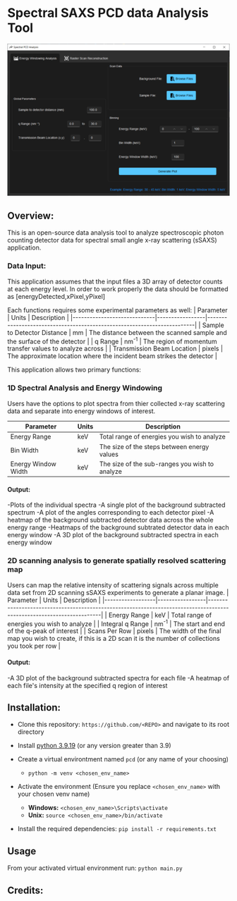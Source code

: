 # Spectral SAXS PCD data Analysis Tool
![The User Interface of the Program](https://github.com/DIDSR/Spectral-SAXS-Analysis-Tools/blob/main/Windowing%20UI.PNG)

## Overview:
This is an open-source data analysis tool to analyze spectroscopic photon counting detector data for spectral small angle x-ray scattering (sSAXS) application.

### Data Input:
This application assumes that the input files a 3D array of detector counts at each energy level. In order to work properly the data should be formatted as [energyDetected,xPixel,yPixel]

Each functions requires some experimental parameters as well:
| Parameter                   | Units           | Description                                                             |
|-----------------------------|-----------------|-------------------------------------------------------------------------|
| Sample to Detector Distance | mm              | The distance between the scanned sample and the surface of the detector |
| q Range                     | nm<sup>-1</sup> | The region of momentum transfer values to analyze across                |
| Transmission Beam Location  | pixels          | The approximate location where the incident beam strikes the detector   |


This application allows two primary functions:

### 1D Spectral Analysis and Energy Windowing
Users have the options to plot spectra from thier collected x-ray scattering data and separate into energy windows of interest.

| Parameter           | Units | Description                                    |
|---------------------|-------|------------------------------------------------|
| Energy Range        | keV   | Total range of energies you wish to analyze    |
| Bin Width           | keV   | The size of the steps between energy values    |
| Energy Window Width | keV   | The size of the sub-ranges you wish to analyze |

#### Output:
-Plots of the individual spectra
-A single plot of the background subtracted spectrum
-A plot of the angles corresponding to each detector pixel
-A heatmap of the background subtracted detector data across the whole energy range
-Heatmaps of the background subtrated detector data in each energy window
-A 3D plot of the background subtracted spectra in each energy window

### 2D scanning analysis to generate spatially resolved scattering map
Users can map the relative intensity of scattering signals across multiple data set from 2D scanning sSAXS experiments to generate a planar image.
| Parameter        | Units           | Description                                                                                                          |
|------------------|-----------------|----------------------------------------------------------------------------------------------------------------------|
| Energy Range     | keV             | Total range of energies you wish to analyze                                                                          |
| Integral q Range | nm<sup>-1</sup> | The start and end of the q-peak of interest                                                                   |
| Scans Per Row    | pixels          | The width of the final map you wish to create, if this is a 2D scan it is the number of collections you took per row |

#### Output:
-A 3D plot of the background subtracted spectra for each file
-A heatmap of each file's intensity at the specified q region of interest


## Installation:
- Clone this repository: `https://github.com/<REPO>` and navigate to its root directory
- Install [python 3.9.19](https://www.python.org/downloads/release/python-3919/) (or any version greater than 3.9)
- Create a virtual environtment named `pcd` (or any name of your choosing) 
	- `python -m venv <chosen_env_name>`

- Activate the environment (Ensure you replace `<chosen_env_name>` with your chosen venv name)
	- **Windows:** `<chosen_env_name>\Scripts\activate`
	- **Unix:** `source <chosen_env_name>/bin/activate`

- Install the required dependencies: `pip install -r requirements.txt`


## Usage
From your activated virtual environment run: `python main.py`

## Credits:
